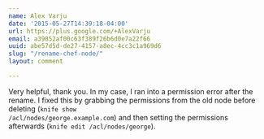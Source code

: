 ```yaml
---
name: Alex Varju
date: '2015-05-27T14:39:18-04:00'
url: https://plus.google.com/+AlexVarju
email: a39852af00c63f389f26b6d0e7a22f66
uuid: abe57d5d-de27-4157-a8ec-4cc3c1a969d6
slug: "/rename-chef-node/"
layout: comment

---
```


Very helpful, thank you.  In my case, I ran into a permission error after the rename.  I fixed this by grabbing the permissions from the old node before deleting (<code>knife show /acl/nodes/george.example.com</code>) and then setting the permissions afterwards (<code>knife edit /acl/nodes/george</code>).
